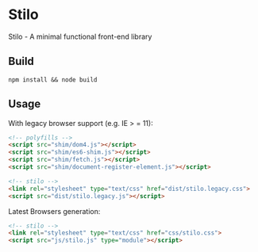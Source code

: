 # Stilo

Stilo - A minimal functional front-end library


## Build

```npm install && node build```


## Usage

With legacy browser support (e.g. IE > = 11):

```html
<!-- polyfills -->
<script src="shim/dom4.js"></script>
<script src="shim/es6-shim.js"></script>
<script src="shim/fetch.js"></script>
<script src="shim/document-register-element.js"></script>

<!-- stilo -->
<link rel="stylesheet" type="text/css" href="dist/stilo.legacy.css">
<script src="dist/stilo.legacy.js"></script>
```

Latest Browsers generation:

```html
<!-- stilo -->
<link rel="stylesheet" type="text/css" href="css/stilo.css">
<script src="js/stilo.js" type="module"></script>
```